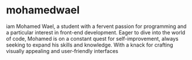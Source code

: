 # mohamedwael
iam Mohamed Wael, a student with a fervent passion for programming and a particular interest in front-end development. Eager to dive into the world of code, Mohamed is on a constant quest for self-improvement, always seeking to expand his skills and knowledge. With a knack for crafting visually appealing and user-friendly interfaces
